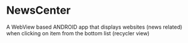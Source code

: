 # NewsCenter

A WebView based ANDROID app that displays websites (news related) when clicking on item from the bottom list (recycler view)

